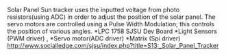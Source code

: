 Solar Panel Sun tracker uses the inputted voltage from photo resistors(using ADC) in order to adjust the position of the solar panel. 
The servo motors are controlled using a Pulse Width Modulation; this controls the position of various angles. 
*LPC 1758 SJSU Dev Board 
*Light Sensors (PWM driver) , 
*Servo motor(ADC driver)
*Matrix (Spi driver) 
http://www.socialledge.com/sjsu/index.php?title=S13:_Solar_Panel_Tracker
 
